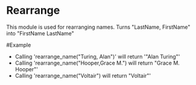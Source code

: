 Rearrange
=========

This module is used for rearranging names.
Turns "LastName, FirstName" into "FirstName LastName"

#Example

* Calling 'rearrange_name("Turing, Alan")' will return '"Alan Turing"'
* Calling 'rearrange_name("Hooper,Grace M.") will return "Grace M. Hooper"'
* Calling 'rearrange_name("Voltair") will return "Voltair"'